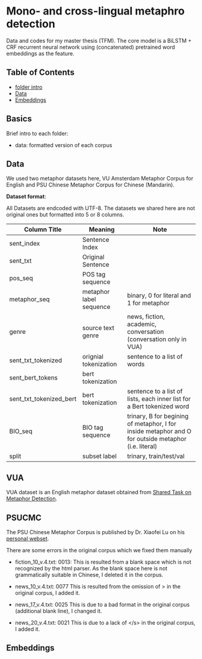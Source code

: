 # Mono- and cross-lingual metaphro detection

Data and codes for my master thesis (TFM). The core model is a BiLSTM + CRF recurrent neural network using (concatenated) pretrained word embeddings as the feature. 

## Table of Contents
- [folder intro](#Basics)
- [Data](#data)
- [Embeddings](#embeddings)

## Basics
Brief intro to each folder:
- data: formatted version of each corpus

## Data
We used two metaphor datasets here, VU Amsterdam Metaphor Corpus for English and PSU Chinese Metaphor Corpus for Chinese (Mandarin).

**Dataset format**:

All Datasets are endcoded with UTF-8. The datasets we shared here are not original ones but formatted into 5 or 8 columns.

| Column Title            | Meaning                   | Note                                     |
| ------------            | -----------------------   | ---------------------------------------- |
| sent_index              | Sentence Index            |                                          |
| sent_txt                | Original Sentence         |                                          |
| pos_seq                 | POS tag sequence          |                                          |
| metaphor_seq            | metaphor label sequence   | binary, 0 for literal and 1 for metaphor |
| genre                   | source text genre         | news, fiction, academic, conversation (conversation only in VUA) |
| sent_txt_tokenized      | orignial tokenization     | sentence to a list of words              |
| sent_bert_tokens        | bert tokenization         |                                          |
| sent_txt_tokenized_bert | bert tokenization         | sentence to a list of lists, each inner list for a Bert tokenized word     |
| BIO_seq                 | BIO tag sequence          | trinary, B for begining of metaphor, I for inside metaphor and O for outside metaphor (i.e. literal) |
| split                   | subset label              | trinary, train/test/val                  |

## VUA
VUA dataset is an English metaphor dataset obtained from [Shared Task on Metaphor Detection](<https://github.com/EducationalTestingService/metaphor/tree/master/VUA-shared-task>). 

## PSUCMC
The PSU Chinese Metaphor Corpus is published by Dr. Xiaofei Lu on his [personal webset](<http://www.personal.psu.edu/xxl13/downloads/cmc.html>).

There are some errors in the original corpus which we fixed them manually

- fiction\_10\_v.4.txt: 
0013: This is resulted from a blank space which is not recognized by the html parser. As the blank space here is not grammatically suitable in Chinese, I deleted it in the corpus. 

- news\_10\_v.4.txt: 0077 
This is resulted from the omission of > in the original corpus, I added it.

- news\_17\_v.4.txt: 0025 
This is due to a bad format in the original corpus (additional blank line), I changed it.

 - news\_20\_v.4.txt: 0021 
This is due to a lack of </s\> in the original corpus, I added it.


## Embeddings

